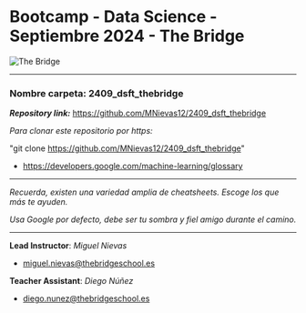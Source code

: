 # Bootcamp - Data Science - Septiembre 2024 - The Bridge


![The Bridge](./1_Data_Analysis/0_Matematicas_DS/img/TheBridge_logo.png)

----------

### **Nombre carpeta**: 2409_dsft_thebridge

***Repository link:*** https://github.com/MNievas12/2409_dsft_thebridge

*Para clonar este repositorio por https:*

"git clone https://github.com/MNievas12/2409_dsft_thebridge"

- https://developers.google.com/machine-learning/glossary


---------

*Recuerda, existen una variedad amplia de cheatsheets. Escoge los que más te ayuden.*

*Usa Google por defecto, debe ser tu sombra y fiel amigo durante el camino.*

---------

**Lead Instructor**: *Miguel Nievas*

- miguel.nievas@thebridgeschool.es

**Teacher Assistant**: *Diego Núñez*

- diego.nunez@thebridgeschool.es